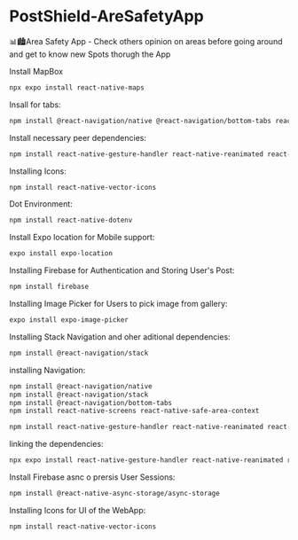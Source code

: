# PostShield-AreSafetyApp

📊🏙️Area Safety App - Check others opinion on areas before going around and get to know new Spots thorugh the App

Install MapBox

```bash
npx expo install react-native-maps

```

Insall for tabs:

```bash
npm install @react-navigation/native @react-navigation/bottom-tabs react-native-screens react-native-safe-area-context
```

Install necessary peer dependencies:

```bash
npm install react-native-gesture-handler react-native-reanimated react-native-screens react-native-safe-area-context @react-native-community/masked-view
```

Installing Icons:

```bash
npm install react-native-vector-icons

```

Dot Environment:

```bash
npm install react-native-dotenv

```

Install Expo location for Mobile support:

```bash
expo install expo-location
```

Installing Firebase for Authentication and Storing User's Post:

```bash
npm install firebase

```

Installing Image Picker for Users to pick image from gallery:

```bash
expo install expo-image-picker
```

Installing Stack Navigation and oher aditional dependencies:

```bash
npm install @react-navigation/stack
```

installing Navigation:

```bash
npm install @react-navigation/native
npm install @react-navigation/stack
npm install @react-navigation/bottom-tabs
npm install react-native-screens react-native-safe-area-context
```

```bash
npm install react-native-gesture-handler react-native-reanimated react-native-screens react-native-safe-area-context @react-native-community/masked-view
```

linking the dependencies:

```bash
npx expo install react-native-gesture-handler react-native-reanimated react-native-screens react-native-safe-area-context @react-native-community/masked-view
```

Install Firebase asnc o prersis User Sessions:

```bash
npm install @react-native-async-storage/async-storage

```

Installing Icons for UI of the WebApp:

```bash
npm install react-native-vector-icons
```
